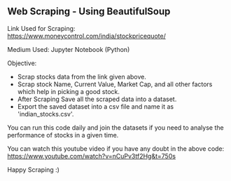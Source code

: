 ## Web Scraping - Using BeautifulSoup

Link Used for Scraping: https://www.moneycontrol.com/india/stockpricequote/

Medium Used: Jupyter Notebook (Python)

Objective:
 - Scrap stocks data from the link given above.
 - Scrap stock Name, Current Value, Market Cap, and all other factors which help in picking a good stock.
 - After Scraping Save all the scraped data into a dataset.
 - Export the saved dataset into a csv file and name it as 'indian_stocks.csv'.

You can run this code daily and join the datasets if you need to analyse the performance of stocks in a given time.

You can watch this youtube video if you have any doubt in the above code: https://www.youtube.com/watch?v=nCuPv3tf2Hg&t=750s

Happy Scraping :)
